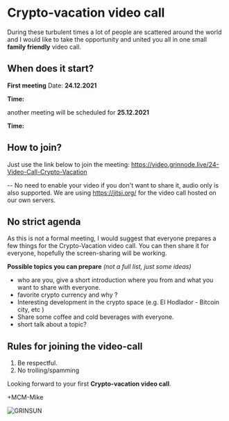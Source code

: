 ﻿# Crypto-vacation video call

During these turbulent times a lot of people are scattered around the world and I would like to take the opportunity and united you all in one small **family friendly** video call. 


## When does it start?

**First meeting** 
Date: **24.12.2021** 

**Time:** 
 
another meeting will be scheduled for **25.12.2021**

**Time:**

## How to join?
Just use the link below to join the meeting:
https://video.grinnode.live/24-Video-Call-Crypto-Vacation

--
No need to enable your video if you don't want to share it, audio only is also supported. 
We are using https://jitsi.org/ for the video call hosted on our own servers. 


## No strict agenda 
As this is not a formal meeting, I would suggest that everyone prepares a few things for the Crypto-Vacation video call. 
You can then share it for everyone, hopefully the screen-sharing will be working. 

**Possible topics you can prepare**
_(not a full list, just some ideas)_

- who are you, give a short introduction where you from and what you want to share with everyone. 
- favorite crypto currency and why ? 
- Interesting development in the crypto space (e.g. El Hodlador - Bitcoin city, etc )
- Share some coffee and cold beverages with everyone. 
- short talk about a topic? 


## Rules for joining the video-call 

1. Be respectful.
2. No trolling/spamming 

Looking forward to your first **Crypto-vacation video call**.

+MCM-Mike


![GRINSUN](https://cdn.substack.com/image/fetch/w_1100,c_limit,f_auto,q_auto:good,fl_progressive:steep/https%3A%2F%2Fbucketeer-e05bbc84-baa3-437e-9518-adb32be77984.s3.amazonaws.com%2Fpublic%2Fimages%2Fc8b37f96-1a8b-4f7e-9557-bfcab7f2a94a_1200x1200.jpeg)

